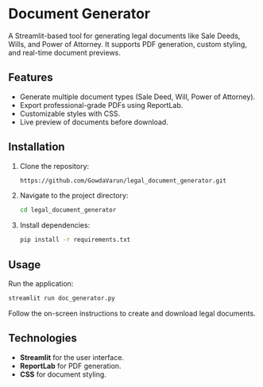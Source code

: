 # Document Generator

A Streamlit-based tool for generating legal documents like Sale Deeds, Wills, and Power of Attorney. It supports PDF generation, custom styling, and real-time document previews.  

## Features
- Generate multiple document types (Sale Deed, Will, Power of Attorney).
- Export professional-grade PDFs using ReportLab.
- Customizable styles with CSS.
- Live preview of documents before download.  

## Installation
1. Clone the repository:
   ```bash
   https://github.com/GowdaVarun/legal_document_generator.git
   ```
2. Navigate to the project directory:
   ```bash
   cd legal_document_generator
   ```
3. Install dependencies:
   ```bash
   pip install -r requirements.txt
   ```

## Usage
Run the application:
```bash
streamlit run doc_generator.py
```
Follow the on-screen instructions to create and download legal documents.  

## Technologies
- **Streamlit** for the user interface.
- **ReportLab** for PDF generation.
- **CSS** for document styling.  
